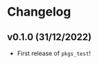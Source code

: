 # Changelog

<!--next-version-placeholder-->

## v0.1.0 (31/12/2022)

- First release of `pkgs_test`!